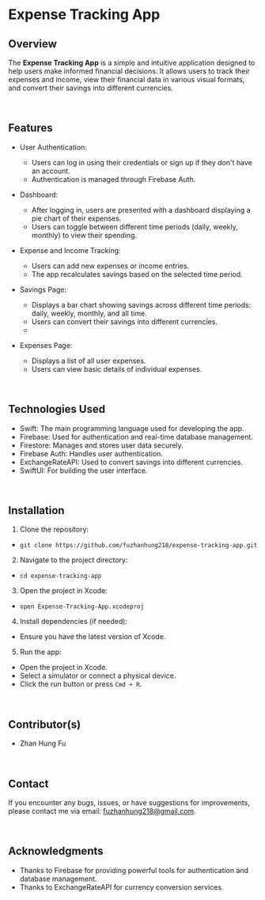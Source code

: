 # Expense Tracking App

## Overview

The **Expense Tracking App** is a simple and intuitive application designed to help users make informed financial decisions. It allows users to track their expenses and income, view their financial data in various visual formats, and convert their savings into different currencies.

<br> 

## Features

- User Authentication:
  - Users can log in using their credentials or sign up if they don't have an account.
  - Authentication is managed through Firebase Auth.
    
- Dashboard:
  - After logging in, users are presented with a dashboard displaying a pie chart of their expenses.
  - Users can toggle between different time periods (daily, weekly, monthly) to view their spending.
  
- Expense and Income Tracking:
  - Users can add new expenses or income entries.
  - The app recalculates savings based on the selected time period.

- Savings Page:
  - Displays a bar chart showing savings across different time periods: daily, weekly, monthly, and all time.
  - Users can convert their savings into different currencies.
  - 
- Expenses Page:
  - Displays a list of all user expenses.
  - Users can view basic details of individual expenses.
 
<br> 

## Technologies Used

- Swift: The main programming language used for developing the app.
- Firebase: Used for authentication and real-time database management.
- Firestore: Manages and stores user data securely.
- Firebase Auth: Handles user authentication.
- ExchangeRateAPI: Used to convert savings into different currencies.
- SwiftUI: For building the user interface.

<br> 

## Installation

1. Clone the repository:
 
 - `git clone https://github.com/fuzhanhung218/expense-tracking-app.git`

2. Navigate to the project directory:

 - `cd expense-tracking-app`

3. Open the project in Xcode:

 - `open Expense-Tracking-App.xcodeproj`

4. Install dependencies (if needed):

 - Ensure you have the latest version of Xcode.

5. Run the app:

 - Open the project in Xcode.
 - Select a simulator or connect a physical device.
 - Click the run button or press `Cmd + R`.

<br>

## Contributor(s)

- Zhan Hung Fu

<br> 

## Contact

If you encounter any bugs, issues, or have suggestions for improvements, please contact me via email: fuzhanhung218@gmail.com.

<br> 

## Acknowledgments

- Thanks to Firebase for providing powerful tools for authentication and database management.
- Thanks to ExchangeRateAPI for currency conversion services.

 

